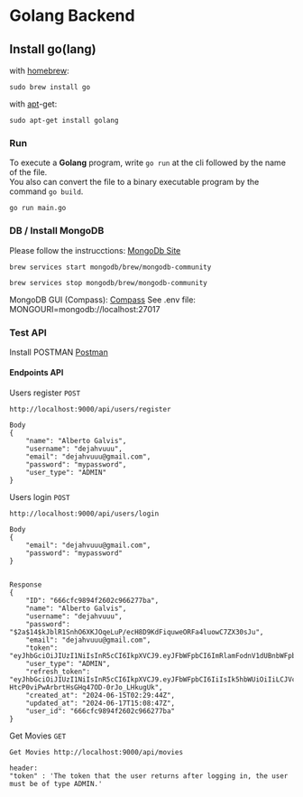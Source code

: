# Golang Backend

## Install go(lang)

with [homebrew](http://mxcl.github.io/homebrew/):

```Shell
sudo brew install go
```

with [apt](http://packages.qa.debian.org/a/apt.html)-get:

```Shell
sudo apt-get install golang
```

### Run

To execute a **Golang** program, write ```go run``` at the cli followed by the name of the file.  
You also can convert the file to a binary executable program by the command ```go build```.  

```Shell
go run main.go
```


### DB / Install MongoDB

Please follow the instrucctions: [MongoDb Site](https://www.mongodb.com/docs/manual/tutorial/install-mongodb-on-os-x/) 

```Shell
brew services start mongodb/brew/mongodb-community
```

```Shell
brew services stop mongodb/brew/mongodb-community
```

MongoDB GUI (Compass): [Compass](https://www.mongodb.com/try/download/compass)
See .env file: MONGOURI=mongodb://localhost:27017

### Test API

Install POSTMAN [Postman](https://www.postman.com/downloads/)

#### Endpoints API

Users register `POST`
```Shell
http://localhost:9000/api/users/register

Body
{
    "name": "Alberto Galvis",
	"username": "dejahvuuu",
    "email": "dejahvuuu@gmail.com",
    "password": "mypassword",
    "user_type": "ADMIN"
}

```

Users login `POST`
```Shell
http://localhost:9000/api/users/login

Body
{
    "email": "dejahvuuu@gmail.com",
	"password": "mypassword"
}


Response
{
    "ID": "666cfc9894f2602c966277ba",
    "name": "Alberto Galvis",
    "username": "dejahvuuu",
    "password": "$2a$14$kJblR1SnhO6XKJOqeLuP/ecH8D9KdFiquweORFa4luowC7ZX30sJu",
    "email": "dejahvuuu@gmail.com",
    "token": "eyJhbGciOiJIUzI1NiIsInR5cCI6IkpXVCJ9.eyJFbWFpbCI6ImRlamFodnV1dUBnbWFpbC5jb20iLCJOYW1lIjoiQWxiZXJ0byBHYWx2aXMiLCJVc2VybmFtZSI6ImRlamFodnV1dSIsIlVpZCI6IjY2NmNmYzk4OTRmMjYwMmM5NjYyNzdiYSIsIlVzZXJfdHlwZSI6IkFETUlOIiwiZXhwIjoxNzE4NjgwMTI3fQ.hNhs1l9ZjyPEcEomgScWx8j28ecg_CMSJbWh2ruE0eM",
    "user_type": "ADMIN",
    "refresh_token": "eyJhbGciOiJIUzI1NiIsInR5cCI6IkpXVCJ9.eyJFbWFpbCI6IiIsIk5hbWUiOiIiLCJVc2VybmFtZSI6IiIsIlVpZCI6IiIsIlVzZXJfdHlwZSI6IiIsImV4cCI6MTcxODk5NjkyN30.H8_0jC-HtcP0viPwArbrtHsGHq47OD-0rJo_LHkugUk",
    "created_at": "2024-06-15T02:29:44Z",
    "updated_at": "2024-06-17T15:08:47Z",
    "user_id": "666cfc9894f2602c966277ba"
}

```

Get Movies `GET`
```Shell
Get Movies http://localhost:9000/api/movies

header:
"token" : 'The token that the user returns after logging in, the user must be of type ADMIN.'

```






